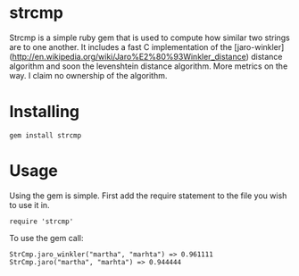 strcmp
======

Strcmp is a simple ruby gem that is used to compute how similar two strings are
to one another. It includes a fast C implementation of the [jaro-winkler]
(http://en.wikipedia.org/wiki/Jaro%E2%80%93Winkler_distance) distance algorithm
and soon the levenshtein distance algorithm. More metrics on the way. I claim no
ownership of the algorithm.

Installing
==========

    gem install strcmp

Usage
=====

Using the gem is simple. First add the require statement to the file you wish to
use it in.

    require 'strcmp'

To use the gem call:

    StrCmp.jaro_winkler("martha", "marhta") => 0.961111
    StrCmp.jaro("martha", "marhta") => 0.944444

